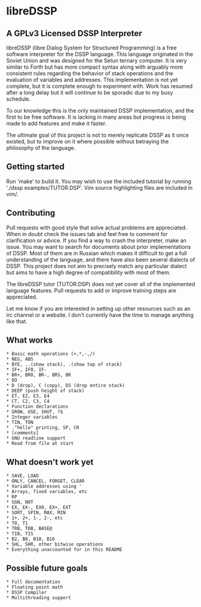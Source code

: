 # libreDSSP
## A GPLv3 Licensed DSSP Interpreter

libreDSSP (libre Dialog System for Structured Programming) is a free software interpreter for the DSSP language. This language originated in the Soviet Union and was designed for the Setun ternary computer. It is very similar to Forth but has more compact syntax along with arguably more consistent rules regarding the behavior of stack operations and the evaluation of variables and addresses. This implementation is not yet complete, but it is complete enough to experiment with. Work has resumed after a long delay but it will continue to be sporadic due to my busy schedule.

To our knowledge this is the only maintained DSSP implementation, and the first to be free software. It is lacking in many areas but progress is being made to add features and make it faster.

The ultimate goal of this project is not to merely replicate DSSP as it once existed, but to improve on it where possible without betraying the philosophy of the language.

## Getting started
Run 'make' to build it. You may wish to use the included tutorial by running './dssp examples/TUTOR.DSP'.
Vim source highlighting files are included in vim/.

## Contributing
Pull requests with good style that solve actual problems are appreciated. When in doubt check the issues tab and feel free to comment for clarification or advice. If you find a way to crash the interpreter, make an issue. You may want to search for documents about prior implementations of DSSP. Most of them are in Russian which makes it difficult to get a full understanding of the language, and there have also been several dialects of DSSP. This project does not aim to precisely match any particular dialect but aims to have a high degree of compatibility with most of them.

The libreDSSP tutor (TUTOR.DSP) does not yet cover all of the implemented language features. Pull requests to add or improve training steps are appreciated.

Let me know if you are interested in setting up other resources such as an irc channel or a website. I don't currently have the time to manage anything like that.

## What works
	* Basic math operations (+,*,-,/)
	* NEG, ABS
	* BYE, ..(show stack), .(show top of stack)
	* IF+, IF0, IF-
	* BR+, BR0, BR-, BRS, BR
	* DO
	* D (drop), C (copy), DS (drop entire stack)
	* DEEP (push height of stack)
	* ET, E2, E3, E4
	* CT, C2, C3, C4
	* Function declarations
	* GROW, USE, SHUT, ?$
	* Integer variables
	* TIN, TON
	* ."hello" printing, SP, CR
	* [comments]
	* GNU readline support
	* Read from file at start

## What doesn't work yet
	* SAVE, LOAD
	* ONLY, CANCEL, FORGET, CLEAR
	* Variable addresses using '
	* Arrays, fixed variables, etc
	* RP
	* SGN, NOT
	* EX, EX-, EX0, EX+, EXT
	* SORT, SPIN, MAX, MIN
	* 1+, 2+, 1-, 2-, etc
	* T0, T1
	* TRB, TOB, BASE@
	* TIB, TIS
	* B2, B8, B10, B16
	* SHL, SHR, other bitwise operations
	* Everything unaccounted for in this README

## Possible future goals
	* Full documentation
	* Floating point math
	* DSSP Compiler
	* Multithreading support
